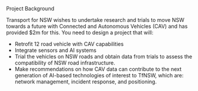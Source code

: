 Project Background

Transport for NSW wishes to undertake research and trials to move NSW towards a future with Connected and Autonomous Vehicles (CAV) and has provided $2m for this.
You need to design a project that will:
- Retrofit 12 road vehicle with CAV capabilities
- Integrate sensors and AI systems
- Trial the vehicles on NSW roads and obtain data from trials to assess the compatibility of NSW road infrastructure.
- Make recommendations on how CAV data can contribute to the next generation of AI-based technologies of interest to TfNSW, which are: network management, incident response, and positioning.
